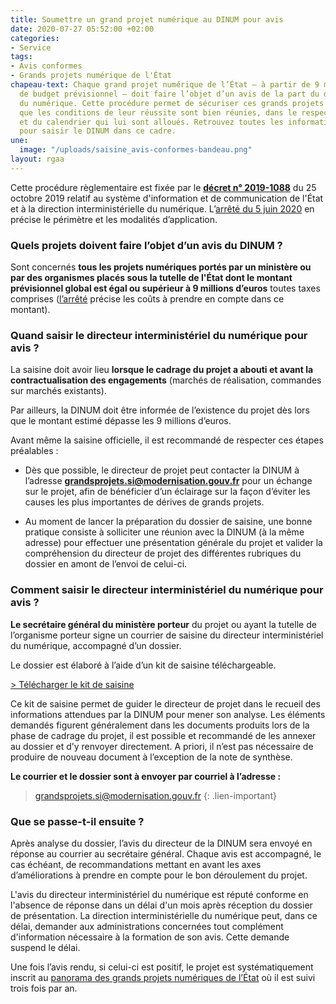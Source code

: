 ```yaml
---
title: Soumettre un grand projet numérique au DINUM pour avis
date: 2020-07-27 05:52:00 +02:00
categories:
- Service
tags:
- Avis conformes
- Grands projets numérique de l'État
chapeau-text: Chaque grand projet numérique de l’État – à partir de 9 millions d’euros
  de budget prévisionnel – doit faire l’objet d’un avis de la part du directeur interministériel
  du numérique. Cette procédure permet de sécuriser ces grands projets et de s’assurer
  que les conditions de leur réussite sont bien réunies, dans le respect des moyens
  et du calendrier qui lui sont alloués. Retrouvez toutes les informations utiles
  pour saisir le DINUM dans ce cadre.
une:
  image: "/uploads/saisine_avis-conformes-bandeau.png"
layout: rgaa
---
```


Cette procédure règlementaire est fixée par le **[décret n° 2019-1088](https://www.legifrance.gouv.fr/affichTexte.do?cidTexte=JORFTEXT000039281619&dateTexte=20200612)** du 25 octobre 2019 relatif au système d'information et de communication de l'État et à la direction interministérielle du numérique. L’[arrêté du 5 juin 2020](https://www.legifrance.gouv.fr/affichTexte.do?cidTexte=JORFTEXT000042152725&dateTexte=&categorieLien=id) en précise le périmètre et les modalités d’application.

### Quels projets doivent faire l’objet d’un avis du DINUM ?

Sont concernés **tous les projets numériques portés par un ministère ou par des organismes placés sous la tutelle de l'État dont le montant prévisionnel global est égal ou supérieur à 9 millions d’euros** toutes taxes comprises ([l’arrêté](https://www.legifrance.gouv.fr/affichTexte.do?cidTexte=JORFTEXT000042152725&dateTexte=&categorieLien=id) précise les coûts à prendre en compte dans ce montant).

### Quand saisir le directeur interministériel du numérique pour avis ?

La saisine doit avoir lieu **lorsque le cadrage du projet a abouti et avant la contractualisation des engagements** (marchés de réalisation, commandes sur marchés existants).

Par ailleurs, la DINUM doit être informée de l’existence du projet dès lors que le montant estimé dépasse les 9 millions d’euros.

Avant même la saisine officielle, il est recommandé de respecter ces étapes préalables :

* Dès que possible, le directeur de projet peut contacter la DINUM à l’adresse **[grandsprojets.si@modernisation.gouv.fr](mailto:grandsprojets.si@modernisation.gouv.fr)** pour un échange sur le projet, afin de bénéficier d’un éclairage sur la façon d’éviter les causes les plus importantes de dérives de grands projets.


* Au moment de lancer la préparation du dossier de saisine, une bonne pratique consiste à solliciter une réunion avec la DINUM (à la même adresse) pour effectuer une présentation générale du projet et valider la compréhension du directeur de projet des différentes rubriques du dossier en amont de l’envoi de celui-ci.

### Comment saisir le directeur interministériel du numérique pour avis ?

**Le secrétaire général du ministère porteur** du projet ou ayant la tutelle de l’organisme porteur signe un courrier de saisine du directeur interministériel du numérique, accompagné d’un dossier.

Le dossier est élaboré à l’aide d’un kit de saisine téléchargeable.

[> Télécharger le kit de saisine](/uploads/kit-de-saisine_avis_DINUM.zip)

Ce kit de saisine permet de guider le directeur de projet dans le recueil des informations attendues par la DINUM pour mener son analyse. Les éléments demandés figurent généralement dans les documents produits lors de la phase de cadrage du projet, il est possible et recommandé de les annexer au dossier et d’y renvoyer directement. A priori, il n’est pas nécessaire de produire de nouveau document à l’exception de la note de synthèse.

**Le courrier et le dossier sont à envoyer par courriel à l’adresse :**
> [grandsprojets.si@modernisation.gouv.fr](mailto:grandsprojets.si@modernisation.gouv.fr)
{: .lien-important}

### Que se passe-t-il ensuite ?
Après analyse du dossier, l’avis du directeur de la DINUM sera envoyé en réponse au courrier au secrétaire général. Chaque avis est accompagné, le cas échéant, de recommandations mettant en avant les axes d’améliorations à prendre en compte pour le bon déroulement du projet.

L'avis du directeur interministériel du numérique est réputé conforme en l'absence de réponse dans un délai d'un mois après réception du dossier de présentation. La direction interministérielle du numérique peut, dans ce délai, demander aux administrations concernées tout complément d'information nécessaire à la formation de son avis. Cette demande suspend le délai.

Une fois l’avis rendu, si celui-ci est positif, le projet est systématiquement inscrit au [panorama des grands projets numériques de l’État](https://www.numerique.gouv.fr/publications/panorama-grands-projets-si/) où il est suivi trois fois par an.